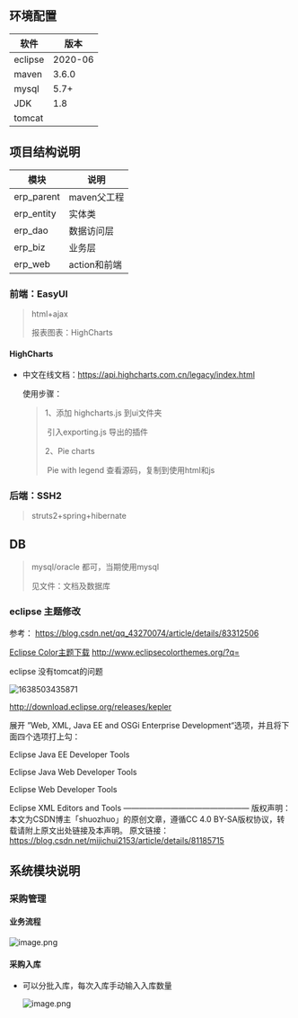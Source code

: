 

## 环境配置

| 软件    | 版本    |
| ------- | ------- |
| eclipse | 2020-06 |
| maven   | 3.6.0   |
| mysql   | 5.7+    |
| JDK     | 1.8     |
| tomcat  |         |



## 项目结构说明

| 模块       | 说明         |
| ---------- | ------------ |
| erp_parent | maven父工程  |
| erp_entity | 实体类       |
| erp_dao    | 数据访问层   |
| erp_biz    | 业务层       |
| erp_web    | action和前端 |

### 前端：EasyUI

>html+ajax
>
>报表图表：HighCharts

#### HighCharts

* 中文在线文档：https://api.highcharts.com.cn/legacy/index.html

  使用步骤：

  >1、添加 highcharts.js 到ui文件夹
  >
  >​		引入exporting.js 导出的插件
  >
  >2、Pie charts
  >
  >​      Pie with legend 查看源码，复制到使用html和js
  >
  >

### 后端：SSH2

>struts2+spring+hibernate
>
>



## DB

> mysql/oracle  都可，当期使用mysql 
>
> 见文件：文档及数据库



### eclipse 主题修改

参考： https://blog.csdn.net/qq_43270074/article/details/83312506

[Eclipse Color主题下载](http://www.eclipsecolorthemes.org/?q=)   http://www.eclipsecolorthemes.org/?q=



eclipse 没有tomcat的问题

![1638503435871](C:\Users\v_yunylei\AppData\Roaming\Typora\typora-user-images\1638503435871.png)

 http://download.eclipse.org/releases/kepler 

展开 ”Web, XML, Java EE and OSGi Enterprise Development“选项，并且将下面四个选项打上勾：

Eclipse Java EE Developer Tools

Eclipse Java Web Developer Tools

Eclipse Web Developer Tools

Eclipse XML Editors and Tools
————————————————
版权声明：本文为CSDN博主「shuozhuo」的原创文章，遵循CC 4.0 BY-SA版权协议，转载请附上原文出处链接及本声明。
原文链接：https://blog.csdn.net/mijichui2153/article/details/81185715



## 系统模块说明

### 采购管理

#### 业务流程

![image.png](https://upload-images.jianshu.io/upload_images/22934254-c3b9bb57882d4d15.png?imageMogr2/auto-orient/strip%7CimageView2/2/w/1240)

#### 采购入库

* 可以分批入库，每次入库手动输入入库数量

  ![image.png](https://upload-images.jianshu.io/upload_images/22934254-ee1c0e846193fbab.png?imageMogr2/auto-orient/strip%7CimageView2/2/w/1240)
